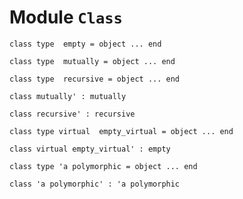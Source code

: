 
# Module `Class`

```
class type  empty = object ... end
```
```
class type  mutually = object ... end
```
```
class type  recursive = object ... end
```
```
class mutually' : mutually
```
```
class recursive' : recursive
```
```
class type virtual  empty_virtual = object ... end
```
```
class virtual empty_virtual' : empty
```
```
class type 'a polymorphic = object ... end
```
```
class 'a polymorphic' : 'a polymorphic
```